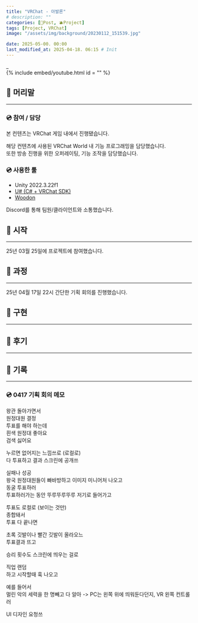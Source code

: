 ```yaml
---
title: "VRChat - 아발론"
# description: ""
categories: [📀Post, 🫐Project]
tags: [Project, VRChat]
image: "/assets/img/background/20230112_151539.jpg"

date: 2025-05-00. 00:00
last_modified_at: 2025-04-18. 06:15 # Init
---
```


_  
{% include embed/youtube.html id = "" %}

## 📀 머리말

---

### 💿 참여 / 담당

본 컨텐츠는 VRChat 게임 내에서 진행됐습니다.  

해당 컨텐츠에 사용된 VRChat World 내 기능 프로그래밍을 담당했습니다.  
또한 방송 진행을 위한 오퍼레이팅, 기능 조작을 담당했습니다.  

### 💿 사용한 툴

- Unity 2022.3.22f1
- [U# (C# + VRChat SDK)](https://udonsharp.docs.vrchat.com/)
- [Woodon](https://github.com/wrchat/Woodon)

Discord를 통해 팀원/클라이언트와 소통했습니다.  

## 📀 시작

---

25년 03월 25일에 프로젝트에 참여했습니다.  

## 📀 과정

---

25년 04월 17일 22시 간단한 기획 회의를 진행했습니다.  

## 📀 구현

---

## 📀 후기

---

## 📀 기록

---

### 💿 0417 기획 회의 메모

왕관 돌아가면서  
원정대원 결정  
투표를 해야 하는데  
흰색 원정대 좋아요  
검색 싫어요  

누르면 없어지는 느낌쓰로 (로컬로)  
다 투표하고 결과 스크린에 공개쓰  

실패나 성공  
왕국 원정대원들이 빠바방하고 이미지 미니어처 나오고  
동굴 투표하러  
투표하러가는 동안 뚜루뚜루뚜루 저기로 들어가고  

투표도 로컬로 (보이는 것만)  
종합돼서  
투표 다 끝나면  

초록 깃발이나 빨간 깃발이 올라오느  
투표결과 뜨고  

승리 횟수도 스크린에 띄우는 걸로  

직업 랜덤  
하고 시작할때 훅 나오고  

예를 들어서  
멀린 악의 세력을 한 명빼고 다 알아 -> PC는 왼쪽 위에 띄워둔다던지, VR 왼쪽 컨트롤러  

UI 디자인 요청쓰  
